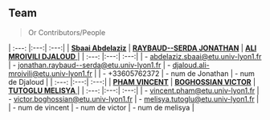 ## Team

> Or Contributors/People

| :---: |:---:| :---:|
| <a href="https://forge.univ-lyon1.fr/p1807434" target="_blank">**Sbaai Abdelaziz**</a> | <a href="https://forge.univ-lyon1.fr/p1507907" target="_blank">**RAYBAUD--SERDA JONATHAN**</a> | <a href="https://forge.univ-lyon1.fr/p1610152" target="_blank">**ALI MROIVILI DJALOUD** </a> |
| :---: |:---:| :---:|
| - abdelaziz.sbaai@etu.univ-lyon1.fr | - jonathan.raybaud--serda@etu.univ-lyon1.fr | - djaloud.ali-mroivili@etu.univ-lyon1.fr |
| - +33605762372 | - num de Jonathan | - num de Djaloud |
| :---: |:---:| :---:|
| <a href="https://forge.univ-lyon1.fr/p1610072" target="_blank">**PHAM VINCENT**</a> | <a href="https://forge.univ-lyon1.fr/p1712615" target="_blank">**BOGHOSSIAN VICTOR**</a> | <a href="https://forge.univ-lyon1.fr/p1702053" target="_blank">**TUTOGLU MELISYA** </a> |
| :---: |:---:| :---:|
| - vincent.pham@etu.univ-lyon1.fr | - victor.boghossian@etu.univ-lyon1.fr | - melisya.tutoglu@etu.univ-lyon1.fr |
| - num de vincent | - num de victor | - num de melisya |

